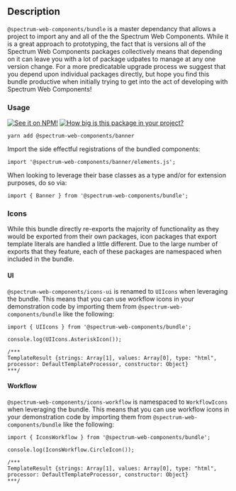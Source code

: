 ## Description

`@spectrum-web-components/bundle` is a master dependancy that allows a project to import any and all of the the Spectrum Web Components. While it is a great approach to prototyping, the fact that is versions all of the Spectrum Web Components packages collectively means that depending on it can leave you with a lot of package udpates to manage at any one version change. For a more predicatable upgrade process we suggest that you depend upon individual packages directly, but hope you find this bundle productive when initially trying to get into the act of developing with Spectrum Web Components!

### Usage

[![See it on NPM!](https://img.shields.io/npm/v/@spectrum-web-components/bundle?style=for-the-badge)](https://www.npmjs.com/package/@spectrum-web-components/bundle)
[![How big is this package in your project?](https://img.shields.io/bundlephobia/minzip/@spectrum-web-components/bundle?style=for-the-badge)](https://bundlephobia.com/result?p=@spectrum-web-components/bundle)

```
yarn add @spectrum-web-components/banner
```

Import the side effectful registrations of the bundled components:

```
import '@spectrum-web-components/banner/elements.js';
```

When looking to leverage their base classes as a type and/or for extension purposes, do so via:

```
import { Banner } from '@spectrum-web-components/bundle';
```

### Icons

While this bundle directly re-exports the majority of functionality as they would be exported from their own packages, icon packages that export template literals are handled a little different. Due to the large number of exports that they feature, each of these packages are namespaced when included in the bundle.

#### UI

`@spectrum-web-components/icons-ui` is renamed to `UIIcons` when leveraging the bundle. This means that you can use workflow icons in your demonstration code by importing them from `@spectrum-web-components/bundle` like the following:

```
import { UIIcons } from '@spectrum-web-components/bundle';

console.log(UIIcons.AsteriskIcon());

/***
TemplateResult {strings: Array[1], values: Array[0], type: "html", processor: DefaultTemplateProcessor, constructor: Object}
***/
```

#### Workflow

`@spectrum-web-components/icons-workflow` is namespaced to `WorkflowIcons` when leveraging the bundle. This means that you can use workflow icons in your demonstration code by importing them from `@spectrum-web-components/bundle` like the following:

```
import { IconsWorkflow } from '@spectrum-web-components/bundle';

console.log(IconsWorkflow.CircleIcon());

/***
TemplateResult {strings: Array[1], values: Array[0], type: "html", processor: DefaultTemplateProcessor, constructor: Object}
***/
```

